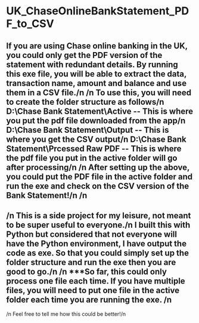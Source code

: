 # UK_ChaseOnlineBankStatement_PDF_to_CSV
If you are using Chase online banking in the UK, you could only get the PDF version of the statement with redundant details. By running this exe file, you will be able to extract the data, transaction name, amount and balance and use them in a CSV file./n
/n
To use this, you will need to create the folder structure as follows/n
D:\Chase Bank Statement\Active -- This is where you put the pdf file downloaded from the app/n
D:\Chase Bank Statement\Output -- This is where you get the CSV output/n
D:\Chase Bank Statement\Prcessed Raw PDF -- This is where the pdf file you put in the active folder will go after processing/n
/n
After setting up the above, you could put the PDF file in the active folder and run the exe and check on the CSV version of the Bank Statement!/n
/n
-------------------------------------------------
/n
This is a side project for my leisure, not meant to be super useful to everyone./n
I built this with Python but considered that not everyone will have the Python environment, I have output the code as exe. So that you could simply set up the folder structure and run the exe then you are good to go./n
/n
***So far, this could only process one file each time. If you have multiple files, you will need to put one file in the active folder each time you are running the exe.
/n
-------------------------------------------------
/n
Feel free to tell me how this could be better!/n
